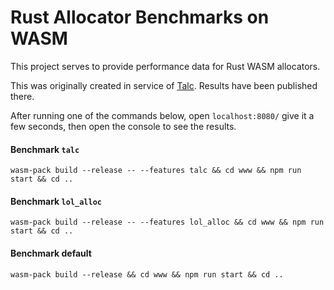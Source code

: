 # Rust Allocator Benchmarks on WASM

This project serves to provide performance data for Rust WASM allocators.

This was originally created in service of [Talc](https://github.com/SFBdragon/talc). Results have been published there.

After running one of the commands below, open `localhost:8080/` give it a few seconds, then open the console to see the results.

#### Benchmark `talc`
```
wasm-pack build --release -- --features talc && cd www && npm run start && cd ..
```

#### Benchmark `lol_alloc`
```
wasm-pack build --release -- --features lol_alloc && cd www && npm run start && cd ..
```

#### Benchmark default
```
wasm-pack build --release && cd www && npm run start && cd ..
```
